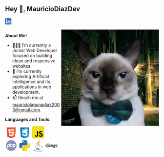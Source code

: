 <h2 title="intro"> Hey 👋, MauricioDiazDev</h2>

<a href="www.linkedin.com/in/mauricio-diaz-laguna">
  <img align="left" alt="Linkedin" width="24px" src="./assets/LI-In-Bug.png" />
</a>

<br />
<br />


 

  <img align="right" alt="meme" src="./assets/meme.jpg" />

**About Me!**

- 👨🏽‍💻 I’m currently a Junior Web Developer focused on building clean and responsive websites.
- 🌱 I’m currently exploring Artificial Intelligence and its applications in web development.
- 📫 Reach me at mauriciolagunadiaz2003@gmail.com.



**Languages and Tools:**  
<div>
  <img height="40" src="./assets/html.png">
  <img height="40" src="./assets/css.png">
  <img height="40" src="./assets/javascript.png">
</div>
<div>
<img height="40" src="./assets/php-svgrepo-com.png">
<img height="40" src="./assets/python.png">
<img height="40" src="./assets/java.png">
<img height="40" src="/assets/django.png">
</div>
